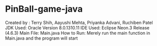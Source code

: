 # PinBall-game-java
Created by : Terry Shih, Aayushi Mehta, Priyanka Advani, Ruchiben Patel
JDK Used: Oracle Version 8.0.1310.11
IDE Used: Eclipse Neon.3 Release (4.6.3)
Main File: Main.java
How to Run: Merely run the main function in Main.java and the program will start
